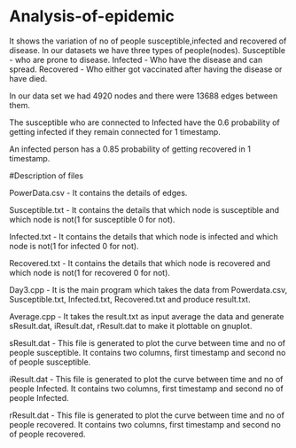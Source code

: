 # Analysis-of-epidemic
It shows the variation of no of people susceptible,infected and recovered of disease. 
In our datasets we have three types of people(nodes).
Susceptible - who are prone to disease.
Infected - Who have the disease and can spread.
Recovered - Who either got vaccinated after having the disease or have died.

In our data set we had 4920 nodes and there were 13688 edges between them.

The susceptible who are connected to Infected have the 0.6 probability of getting infected if they remain connected for 1 timestamp.

An infected person has a 0.85 probability of getting recovered in 1 timestamp.

#Description of files

PowerData.csv - It contains the details of edges.

Susceptible.txt - It contains the details that which node is susceptible and which node is not(1 for susceptible 0 for not).

Infected.txt -  It contains the details that which node is infected and which node is not(1 for infected 0 for not).

Recovered.txt -  It contains the details that which node is recovered and which node is not(1 for recovered 0 for not).

Day3.cpp - It is the main program which takes the data from Powerdata.csv, Susceptible.txt, Infected.txt, Recovered.txt and produce result.txt.

Average.cpp - It takes the result.txt as input average the data and generate sResult.dat, iResult.dat, rResult.dat to make it plottable on gnuplot.

sResult.dat - This file is generated to plot the curve between time and no of people susceptible. It contains two columns, first timestamp and second no of people susceptible.

iResult.dat - This file is generated to plot the curve between time and no of people Infected. It contains two columns, first timestamp and second no of people Infected.

rResult.dat - This file is generated to plot the curve between time and no of people recovered. It contains two columns, first timestamp and second no of people recovered.




